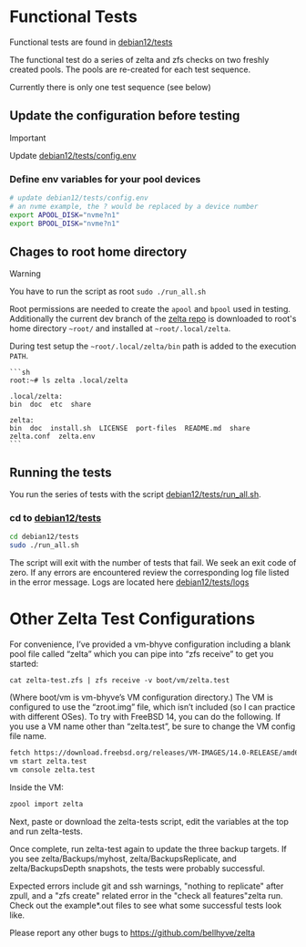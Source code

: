 # Functional Tests

Functional tests are found in [debian12/tests](debian12/tests)

The functional test do a series of zelta and zfs checks on two 
freshly created pools. The pools are re-created for each
test sequence.

Currently there is only one test sequence (see below)


## **Update the configuration before testing**

> [!IMPORTANT]
> Update [debian12/tests/config.env](debian12/tests/config.env)

### **Define env variables for your pool devices**
```sh
# update debian12/tests/config.env
# an nvme example, the ? would be replaced by a device number
export APOOL_DISK="nvme?n1"
export BPOOL_DISK="nvme?n1"
```

## Chages to root home directory
> [!WARNING]
> You have to run the script as root `sudo ./run_all.sh`

Root permissions are needed to create the `apool` and `bpool` used in testing.
Additionally the current dev branch of the [zelta repo](https://github.com/bellhyve/zelta.git) is 
downloaded to root's home directory `~root/` and installed at `~root/.local/zelta`.

During test setup the `~root/.local/zelta/bin` path is added to the execution `PATH`.

    ```sh
    root:~# ls zelta .local/zelta

    .local/zelta:
    bin  doc  etc  share

    zelta:
    bin  doc  install.sh  LICENSE  port-files  README.md  share  zelta.conf  zelta.env
    ```

## Running the tests
You run the series of tests with the script [debian12/tests/run_all.sh](debian12/tests/run_all.sh).

### cd to [debian12/tests](debian12/tests)
```sh
cd debian12/tests
sudo ./run_all.sh
```

The script will exit with the number of tests that fail.
We seek an exit code of zero. If any errors are encountered
review the corresponding log file listed in the error message.
Logs are located here  [debian12/tests/logs](debian12/tests/logs)



# Other Zelta Test Configurations

For convenience, I’ve provided a vm-bhyve configuration including a blank pool file called “zelta” which you can pipe into “zfs receive” to get you started:

```cat zelta-test.zfs | zfs receive -v boot/vm/zelta.test```

(Where boot/vm is vm-bhyve’s VM configuration directory.) The  VM is configured to use the “zroot.img” file, which isn’t included (so I can practice with different OSes). To try with FreeBSD 14, you can do the following. If you use a VM name other than “zelta.test”, be sure to change the VM config file name.

```sh
fetch https://download.freebsd.org/releases/VM-IMAGES/14.0-RELEASE/amd64/Latest/FreeBSD-14.0-RELEASE-amd64-zfs.raw.xz -o - | unxz - > /boot/vm/zelta.test/zroot.img
vm start zelta.test
vm console zelta.test
```

Inside the VM:

```sh
zpool import zelta
````

Next, paste or download the zelta-tests script, edit the variables at the top and run zelta-tests.

Once complete, run zelta-test again to update the three backup targets. If you see zelta/Backups/myhost, zelta/BackupsReplicate, and zelta/BackupsDepth snapshots, the tests were probably successful.

Expected errors include git and ssh warnings, "nothing to replicate" after zpull, and a "zfs create" related error in the "check all features"zelta run. Check out the example*.out files to see what some successful tests look like.

Please report any other bugs to https://github.com/bellhyve/zelta
